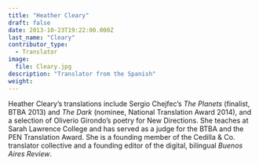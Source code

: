 ```yaml
---
title: "Heather Cleary"
draft: false
date: 2013-10-23T19:22:00.000Z
last_name: "Cleary"
contributor_type:
  - Translator
image:
  file: Cleary.jpg
description: "Translator from the Spanish"
weight:
---
```


Heather Cleary’s translations include Sergio Chejfec’s _The Planets_ (finalist, BTBA 2013) and _The Dark_ (nominee, National Translation Award 2014), and a selection of Oliverio Girondo’s poetry for New Directions. She teaches at Sarah Lawrence College and has served as a judge for the BTBA and the PEN Translation Award. She is a founding member of the Cedilla & Co. translator collective and a founding editor of the digital, bilingual _Buenos Aires Review_.

